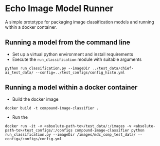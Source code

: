 # Echo Image Model Runner

A simple prototype for packaging image classification models and running within a docker container.

## Running a model from the command line

* Set up a virtual python environment and install requirements
* Execute the `run_classification` module with suitable arguments

```
python run_classification.py --imageDir ../test_data/chief-ai_test_data/ --config=../test_configs/config_histo.yml
```

## Running a model within a docker container

* Build the docker image

```
docker build -t compound-image-classifier .
```


* Run the 

```
docker run -it -v <absolute-path-to>/test_data/:/images -v <absolute-path-to>/test_configs/:/configs compound-image-classifier python run_classification.py --imageDir /images/mdc_comp_test_data/ --config=/configs/config.yml
```

